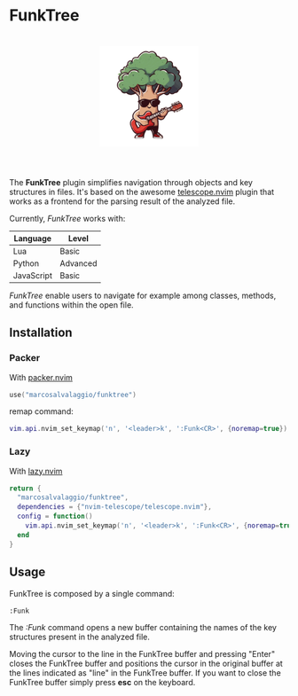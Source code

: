 # FunkTree

<h1 align="center">
<img src="logo.png" width="180">
</h1><br>

The **FunkTree** plugin simplifies navigation through objects and key structures in files.
It's based on the awesome [telescope.nvim](https://github.com/nvim-telescope/telescope.nvim/tree/master) plugin
that works as a frontend for the parsing result of the analyzed file.

Currently, *FunkTree* works with: 

| Language   | Level        |
|------------|--------------|
| Lua        | Basic        |
| Python     | Advanced     |
| JavaScript | Basic        |


*FunkTree* enable users to navigate for example among classes, methods, and functions within the open file.

<!-- ![](https://github.com/marcosalvalaggio/funktree/blob/main/demo.gif) -->


## Installation 

### Packer 

With [packer.nvim](https://github.com/wbthomason/packer.nvim)

 ```lua
 use("marcosalvalaggio/funktree")
 ``` 
remap command:

```lua
vim.api.nvim_set_keymap('n', '<leader>k', ':Funk<CR>', {noremap=true})
```

### Lazy

 With [lazy.nvim](https://github.com/folke/lazy.nvim)

```lua
return {
  "marcosalvalaggio/funktree",
  dependencies = {"nvim-telescope/telescope.nvim"},
  config = function()
    vim.api.nvim_set_keymap('n', '<leader>k', ':Funk<CR>', {noremap=true})
  end
}
```

 ## Usage 

 FunkTree is composed by a single command: 

```vimscript
:Funk
```

The *:Funk* command opens a new buffer containing the names of the key structures present in the analyzed file.

Moving the cursor to the line in the FunkTree buffer and pressing "Enter" closes the FunkTree buffer and positions the cursor in the original buffer at the lines indicated as "line" in the FunkTree buffer. If you want to close the FunkTree buffer simply press **esc** on the keyboard.


